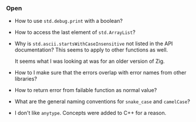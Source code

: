### Open

-   How to use `std.debug.print` with a boolean?

-   How to access the last element of `std.ArrayList`?

-   Why is `std.ascii.startsWithCaseInsensitive` not listed in the API documentation?
    This seems to apply to other functions as well.

    It seems what I was looking at was for an older version of Zig.

-   How to I make sure that the errors overlap with error names from other libraries?

-   How to return error from failable function as normal value?

-   What are the general naming conventions for `snake_case` and `camelCase`?

-   I don't like `anytype`.
    Concepts were added to C++ for a reason.
